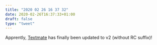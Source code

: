 ```yaml
---
title: "2020 02 26 16 37 32"
date: 2020-02-26T16:37:33+01:00
draft: false
type: "tweet"
---
```

Apprently, [Textmate](https://macromates.com) has finally been updated to v2 (without RC suffix)!
